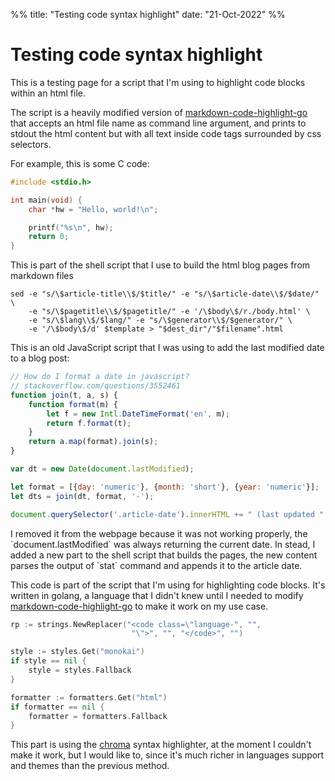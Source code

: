 %%
title: "Testing code syntax highlight"
date: "21-Oct-2022"
%%

# Testing code syntax highlight

This is a testing page for a script that I'm using to highlight
code blocks within an html file.

The script is a heavily modified version of [markdown-code-highlight-go](https://github.com/zupzup/markdown-code-highlight-go)
that accepts an html file name as command line argument, and prints
to stdout the html content but with all text inside code tags surrounded
by css selectors.

For example, this is some C code:

```c
#include <stdio.h>

int main(void) {
    char *hw = "Hello, world!\n";

    printf("%s\n", hw);
    return 0;
}
```

This is part of the shell script that I use to build the html blog pages
from markdown files

```console
sed -e "s/\$article-title\\$/$title/" -e "s/\$article-date\\$/$date/" \
    -e "s/\$pagetitle\\$/$pagetitle/" -e '/\$body\$/r./body.html' \
    -e "s/\$lang\\$/$lang/" -e "s/\$generator\\$/$generator/" \
    -e '/\$body\$/d' $template > "$dest_dir"/"$filename".html
```

This is an old JavaScript script that I was using to add the last modified date to a blog
post:

```js
// How do I format a date in javascript?
// stackoverflow.com/questions/3552461
function join(t, a, s) {
    function format(m) {
        let f = new Intl.DateTimeFormat('en', m);
        return f.format(t);
    }
    return a.map(format).join(s);
}

var dt = new Date(document.lastModified);

let format = [{day: 'numeric'}, {month: 'short'}, {year: 'numeric'}];
let dts = join(dt, format, '-');

document.querySelector('.article-date').innerHTML += " (last updated " + dts + ")";
```
I removed it from the webpage because it was not working properly, the \`document.lastModified\`
was always returning the current date. In stead, I added a new part to the shell script that
builds the pages, the new content parses the output of \`stat\` command and appends it to the article date.

This code is part of the script that I'm using for highlighting code blocks. It's written in
golang, a language that I didn't knew until I needed to modify [markdown-code-highlight-go](https://github.com/zupzup/markdown-code-highlight-go) to make it work on my use case.

```go
rp := strings.NewReplacer("<code class=\"language-", "",
                           "\">", "", "</code>", "")

style := styles.Get("monokai")
if style == nil {
	style = styles.Fallback
}

formatter := formatters.Get("html")
if formatter == nil {
	formatter = formatters.Fallback
}
```

This part is using the [chroma](https://github.com/alecthomas/chroma) syntax highlighter, at the moment I couldn't make it work, but I would like to, since it's much richer in languages support and themes than the previous method.
